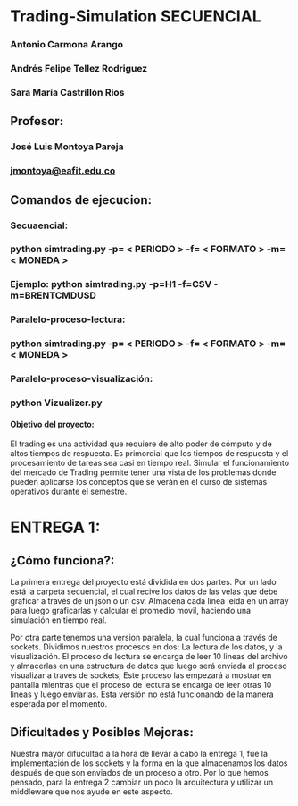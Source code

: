 # Trading-Simulation SECUENCIAL
### Antonio Carmona Arango
### Andrés Felipe Tellez Rodriguez
### Sara María Castrillón Ríos

## Profesor: 
### José Luis Montoya Pareja
### jmontoya@eafit.edu.co

## Comandos de ejecucion:
### Secuaencial: 
### python simtrading.py -p= < PERIODO > -f= < FORMATO > -m= < MONEDA >
### Ejemplo: python simtrading.py -p=H1 -f=CSV -m=BRENTCMDUSD
### Paralelo-proceso-lectura: 
### python simtrading.py -p= < PERIODO > -f= < FORMATO > -m= < MONEDA >
### Paralelo-proceso-visualización: 
### python Vizualizer.py 


#### Objetivo del proyecto:

El trading es una actividad que requiere de alto poder de cómputo y de altos 
tiempos de respuesta. Es primordial que los tiempos de respuesta y el 
procesamiento de tareas sea casi en tiempo real. Simular el funcionamiento del 
mercado de Trading permite tener una vista de los problemas donde pueden 
aplicarse los conceptos que se verán en el curso de sistemas operativos 
durante el semestre.

# ENTREGA 1:

## ¿Cómo funciona?:

La primera entrega del proyecto está dividida en dos partes. Por un lado está la carpeta secuencial, el cual recive los datos de las velas que debe graficar a través de un json o un csv. Almacena cada linea leida en un array para luego graficarlas y calcular el promedio movil, haciendo una simulación en tiempo real.

Por otra parte tenemos una version paralela, la cual funciona a través de sockets.
Dividimos nuestros procesos en dos; La lectura de los datos, y la visualización. El proceso de lectura se encarga de leer 10 lineas del archivo y  almacerlas en una estructura de datos que luego será enviada al proceso visualizar a traves de sockets; Este proceso las empezará a mostrar en pantalla mientras que el proceso de lectura se encarga de leer otras 10 lineas y luego enviarlas. Esta versión no está funcionando de la manera esperada por el momento.

## Dificultades y Posibles Mejoras:

Nuestra mayor difucultad a la hora de llevar a cabo la entrega 1, fue la implementación de los sockets y la forma en la que almacenamos los datos después de que son enviados de un proceso a otro. Por lo que hemos pensado, para la entrega 2 cambiar un poco la arquitectura y utilizar un middleware que nos ayude en este aspecto.
